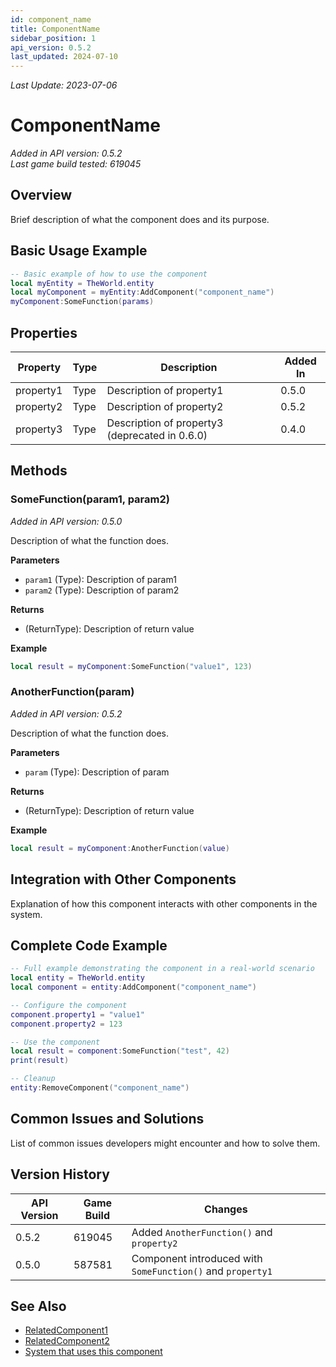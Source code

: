 ```yaml
---
id: component_name
title: ComponentName
sidebar_position: 1
api_version: 0.5.2
last_updated: 2024-07-10
---
```

*Last Update: 2023-07-06*
# ComponentName

*Added in API version: 0.5.2*  
*Last game build tested: 619045*

## Overview

Brief description of what the component does and its purpose.

## Basic Usage Example

```lua
-- Basic example of how to use the component
local myEntity = TheWorld.entity
local myComponent = myEntity:AddComponent("component_name")
myComponent:SomeFunction(params)
```

## Properties

| Property | Type | Description | Added In |
|----------|------|-------------|----------|
| property1 | Type | Description of property1 | 0.5.0 |
| property2 | Type | Description of property2 | 0.5.2 |
| property3 | Type | Description of property3 (deprecated in 0.6.0) | 0.4.0 |

## Methods

### SomeFunction(param1, param2)

*Added in API version: 0.5.0*

Description of what the function does.

**Parameters**
- `param1` (Type): Description of param1
- `param2` (Type): Description of param2

**Returns**
- (ReturnType): Description of return value

**Example**
```lua
local result = myComponent:SomeFunction("value1", 123)
```

### AnotherFunction(param)

*Added in API version: 0.5.2*

Description of what the function does.

**Parameters**
- `param` (Type): Description of param

**Returns**
- (ReturnType): Description of return value

**Example**
```lua
local result = myComponent:AnotherFunction(value)
```

## Integration with Other Components

Explanation of how this component interacts with other components in the system.

## Complete Code Example

```lua
-- Full example demonstrating the component in a real-world scenario
local entity = TheWorld.entity
local component = entity:AddComponent("component_name")

-- Configure the component
component.property1 = "value1"
component.property2 = 123

-- Use the component
local result = component:SomeFunction("test", 42)
print(result)

-- Cleanup
entity:RemoveComponent("component_name")
```

## Common Issues and Solutions

List of common issues developers might encounter and how to solve them.

## Version History

| API Version | Game Build | Changes |
|-------------|------------|---------|
| 0.5.2 | 619045 | Added `AnotherFunction()` and `property2` |
| 0.5.0 | 587581 | Component introduced with `SomeFunction()` and `property1` |

## See Also

- [RelatedComponent1](./related_component1.md)
- [RelatedComponent2](./related_component2.md)
- [System that uses this component](../systems/system_name.md) 